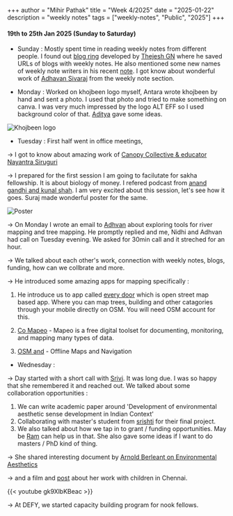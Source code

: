 +++
author = "Mihir Pathak"
title = "Week 4/2025"
date = "2025-01-22"
description = "weekly notes"
tags = ["weekly-notes", "Public", "2025"]
+++

#### 19th to 25th Jan 2025 (Sunday to Saturday)

- Sunday : Mostly spent time in reading weekly notes from different people. I found out [blog ring](https://thejeshgn.com/projects/blogring/) developed by [Thejesh GN](https://thejeshgn.com) where he saved URLs of blogs with weekly notes. He also mentioned some new names of weekly note writers in his recent [note](https://thejeshgn.com/2025/01/17/weekly-notes-03-2025/). I got know about wonderful work of [Adhavan Sivaraj](https://adhavansivaraj.xyz) from the weekly note section. 

- Monday : Worked on khojbeen logo myself, Antara wrote khojbeen by hand and sent a photo. I used that photo and tried to make something on canva. I was very much impressed by the logo ALT EFF so I used background color of that. [Aditya](https://adityadipankar.com/) gave some ideas.

![Khojbeen logo](/w4.2025/khojbeenlogos.png)


- Tuesday : First half went in office meetings, 

&rarr; I got to know about amazing work of [Canopy Collective & educator Nayantra Siruguri](https://www.early-bird.in/meet-an-educator-nayantara-siruguri/)

&rarr; I prepared for the first session I am going to facilutate for sakha fellowship. It is about biology of money. I refered podcast from [anand gandhi and kunal shah](https://www.youtube.com/watch?v=gf09vjWp3E4&t=1s). I am very excited about this session, let's see how it goes. Suraj made wonderful poster for the same. 

![Poster](/w4.2025/biologyofmoneyposter.png)

&rarr; On Monday I wrote an email to [Adhvan](https://adhavansivaraj.xyz/) about exploring tools for river mapping and tree mapping. He promptly replied and me, Nidhi and Adhvan had call on Tuesday evening. We asked for 30min call and it streched for an hour.

&rarr; We talked about each other's work, connection with weekly notes, blogs, funding, how can we collbrate and more.

&rarr; He introduced some amazing apps for mapping specifically : 

1. He introduce us to app called [every door](https://every-door.app/) which is open street map based app. Where you can map trees, building and other catagories through your mobile directly on OSM. You will need OSM account for this.

2. [Co Mapeo](https://awana.digital/mapeo) - Mapeo is a free digital toolset for documenting, monitoring, and mapping many types of data.

3. [OSM and](https://osmand.net/) - Offline Maps and Navigation

- Wednesday : 

&rarr; Day started with a short call with [Srivi](https://www.sriviliveshere.com/). It was long due. I was so happy that she remembered it and reached out. We talked about some collaboration opportunities :

1. We can write academic paper around 'Development of environmental aesthetic sense development in Indian Context' 
2. Collaborating with master's student from [srishti](https://srishtimanipalinstitute.in/) for their final project.
3. We also talked about how we tap in to grant / funding opportunities. May be [Ram](https://www.instagram.com/ramnathchandrasekhar/) can help us in that. She also gave some ideas if I want to do masters / PhD kind of thing. 

&rarr; She shared interesting document by [Arnold Berleant on Environmental Aesthetics](https://plato.stanford.edu/entries/environmental-aesthetics/)

&rarr; and a film and [post](https://www.linkedin.com/posts/srivi_connecting-with-natureconnecting-with-ourselves-activity-7287719386189086721-RPA4?utm_source=share&utm_medium=member_android) about her work with children in Chennai. 

{{< youtube gk9XlbKBeac >}}


&rarr; At DEFY, we started capacity building program for nook fellows.
